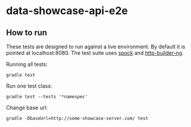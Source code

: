 # data-showcase-api-e2e
## How to run
These tests are designed to run against a live environment. By default it is pointed at localhost:8080. The test suite 
uses [spock](http://spockframework.org/) and [http-builder-ng](https://github.com/http-builder-ng/http-builder-ng).

Running all tests:
```
gradle test
```

Run one test class: 
```
gradle test --tests '*namespec'
```

Change base url:
```
gradle -DbaseUrl=http://some-showcase-server.com/ test
```
